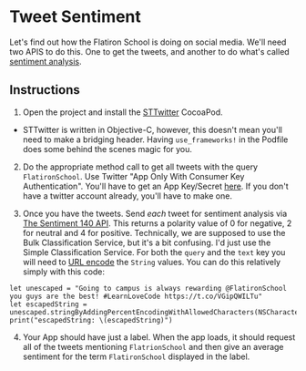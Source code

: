 

# Tweet Sentiment

Let's find out how the Flatiron School is doing on social media. We'll need two APIS to do this. One to get the tweets, and another to do what's called [sentiment analysis](http://en.wikipedia.org/wiki/Sentiment_analysis).

## Instructions

  1. Open the project and install the [STTwitter](https://github.com/nst/STTwitter) CocoaPod.
   - STTwitter is written in Objective-C, however, this doesn't mean you'll need to make a bridging header. Having `use_frameworks!` in the Podfile does some behind the scenes magic for you. 
   
  2. Do the appropriate method call to get all tweets with the query `FlatironSchool`. Use Twitter "App Only With Consumer Key Authentication". You'll have to get an App Key/Secret [here](https://apps.twitter.com/). If you don't have a twitter account already, you'll have to make one. 

  3. Once you have the tweets. Send _each_ tweet for sentiment analysis via [The Sentiment 140 API](http://help.sentiment140.com/api#TOC-Simple-Classification-Service-JSON-). This returns a polarity value of 0 for negative, 2 for neutral and 4 for positive. Technically, we are supposed to use the Bulk Classification Service, but it's a bit confusing. I'd just use the Simple Classification Service. For both the `query` and the `text` key you will need to [URL encode](http://en.wikipedia.org/wiki/Percent-encoding) the `String` values. You can do this relatively simply with this code:

  ```
  let unescaped = "Going to campus is always rewarding @FlatironSchool you guys are the best! #LearnLoveCode https://t.co/VGipQWILTu"
  let escapedString = unescaped.stringByAddingPercentEncodingWithAllowedCharacters(NSCharacterSet.URLHostAllowedCharacterSet())
  print("escapedString: \(escapedString)")
  ```

  4. Your App should have just a label. When the app loads, it should request all of the tweets mentioning `FlatrionSchool` and then give an average sentiment for the term `FlatironSchool` displayed in the label.
